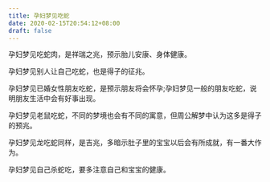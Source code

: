 ```yaml
---
title: 孕妇梦见吃蛇
date: 2020-02-15T20:54:12+08:00
draft: false
---
```


孕妇梦见吃蛇肉，是祥瑞之兆，预示胎儿安康、身体健康。


孕妇梦见别人让自己吃蛇，也是得子的征兆。


孕妇梦见已婚女性朋友吃蛇，是预示朋友将会怀孕;孕妇梦见一般的朋友吃蛇，说明朋友生活中会有好事出现。


孕妇梦见老鼠吃蛇，不同的梦境也会有不同的寓意，但周公解梦中认为这多是得子的预兆。


孕妇梦见龙吃蛇同样，是吉兆，多暗示肚子里的宝宝以后会有所成就，有一番大作为。


孕妇梦见自己杀蛇吃，要多注意自己和宝宝的健康。

